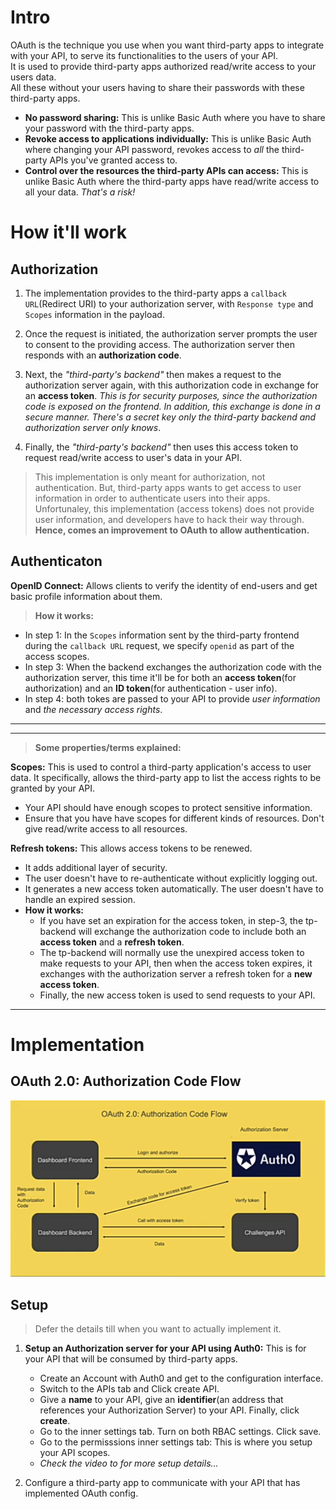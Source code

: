 # Intro
OAuth is the technique you use when you want third-party apps to integrate with your API, to serve its functionalities to the users of your API.\
It is used to provide third-party apps authorized read/write access to your users data.\
All these without your users having to share their passwords with these third-party apps.
- **No password sharing:** This is unlike Basic Auth where you have to share your password with the third-party apps.
- **Revoke access to applications individually:** This is unlike Basic Auth where changing your API password, revokes access to *all* the third-party APIs you've granted access to.
- **Control over the resources the third-party APIs can access:** This is unlike Basic Auth where the third-party apps have read/write access to all your data. *That's a risk!*

# How it'll work
## Authorization
1. The implementation provides to the third-party apps a `callback URL`(Redirect URI) to your authorization server, with `Response type` and `Scopes` information in the payload.

2. Once the request is initiated, the authorization server prompts the user to consent to the providing access. The authorization server then responds with an **authorization code**.

3. Next, the *"third-party's backend"* then makes a request to the authorization server again, with this authorization code in exchange for an **access token**. *This is for security purposes, since the authorization code is exposed on the frontend. In addition, this exchange is done in a secure manner. There's a secret key only the third-party backend and authorization server only knows*.

4. Finally, the *"third-party's backend"* then uses this access token to request read/write access to user's data in your API.

> This implementation is only meant for authorization, not authentication. But, third-party apps wants to get access to user information in order to authenticate users into their apps.\
> Unfortunaley, this implementation (access tokens) does not provide user information, and developers have to hack their way through.\
> **Hence, comes an improvement to OAuth to allow authentication.**


## Authenticaton
**OpenID Connect:** Allows clients to verify the identity of end-users and get basic profile information about them.
> **How it works:**

- In step 1: In the `Scopes` information sent by the third-party frontend during the `callback URL` request, we specify `openid` as part of the access scopes.
- In step 3: When the backend exchanges the authorization code with the authorization server, this time it'll be for both an **access token**(for authorization) and an **ID token**(for authentication - user info).
- In step 4: both tokes are passed to your API to provide *user information* and *the necessary access rights*.

---
---

> **Some properties/terms explained:**

**Scopes:** This is used to control a third-party application's access to user data. It specifically, allows the third-party app to list the access rights to be granted by your API.
- Your API should have enough scopes to protect sensitive information.
- Ensure that you have have scopes for different kinds of resources. Don't give read/write access to all resources.

**Refresh tokens:** This allows access tokens to be renewed.
- It adds additional layer of security.
- The user doesn't have to re-authenticate without explicitly logging out.
- It generates a new access token automatically. The user doesn't have to handle an expired session.
- **How it works:**
  - If you have set an expiration for the access token, in step-3, the tp-backend will exchange the authorization code to include both an **access token** and a **refresh token**.
  - The tp-backend will normally use the unexpired access token to make requests to your API, then when the access token expires, it exchanges with the authorization server a refresh token for a **new access token**.
  - Finally, the new access token is used to send requests to your API.

---

# Implementation
## OAuth 2.0: Authorization Code Flow
![OAuth 2.0: Authorization Code Flow](./imgs/oauth-code-flow.png)

## Setup
> Defer the details till when you want to actually implement it.

1. **Setup an Authorization server for your API using Auth0:** This is for your API that will be consumed by third-party apps.
    - Create an Account with Auth0 and get to the configuration interface.
    - Switch to the APIs tab and Click create API.
    - Give a **name** to your API, give an **identifier**(an address that references your Authorization Server) to your API. Finally, click **create**.
    - Go to the inner settings tab. Turn on both RBAC settings. Click save.
    - Go to the permisssions inner settings tab: This is where you setup your API scopes.
    - *Check the video to for more setup details...*

2. Configure a third-party app to communicate with your API that has implemented OAuth config.
